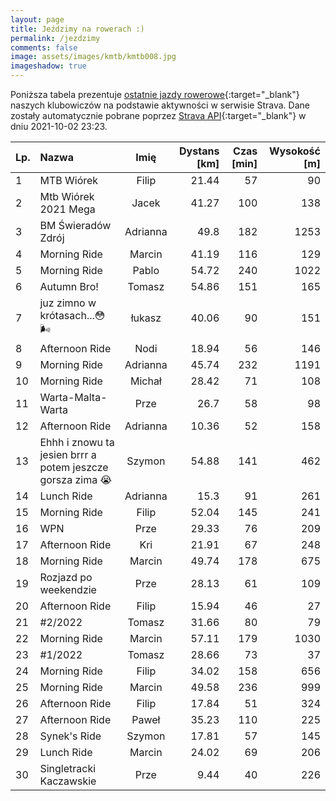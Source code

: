 ```yaml
---
layout: page
title: Jeździmy na rowerach :)
permalink: /jezdzimy
comments: false
image: assets/images/kmtb/kmtb008.jpg
imageshadow: true
---
```


Poniższa tabela prezentuje [ostatnie jazdy rowerowe](https://www.strava.com/clubs/336381){:target="_blank"} naszych klubowiczów na podstawie aktywności w serwisie Strava. Dane zostały automatycznie pobrane poprzez [Strava API](https://developers.strava.com/docs/reference/#api-Clubs-getClubActivitiesById){:target="_blank"} w dniu 2021-10-02 23:23.

Lp. | Nazwa | Imię | Dystans [km] | Czas [min] | Wysokość [m]
:--- | :--- | :---: | ---: | ---: | ---:
1|MTB Wiórek|Filip|21.44|57|90
2|Mtb Wiórek 2021 Mega|Jacek|41.27|100|138
3|BM Świeradów Zdrój |Adrianna|49.8|182|1253
4|Morning Ride|Marcin|41.19|116|129
5|Morning Ride|Pablo|54.72|240|1022
6|Autumn Bro!|Tomasz|54.86|151|165
7|juz zimno w krótasach...😳🌬|łukasz|40.06|90|151
8|Afternoon Ride|Nodi|18.94|56|146
9|Morning Ride|Adrianna|45.74|232|1191
10|Morning Ride|Michał|28.42|71|108
11|Warta-Malta-Warta|Prze|26.7|58|98
12|Afternoon Ride|Adrianna|10.36|52|158
13|Ehhh i znowu ta jesien brrr a potem jeszcze gorsza zima 😭|Szymon|54.88|141|462
14|Lunch Ride|Adrianna|15.3|91|261
15|Morning Ride|Filip|52.04|145|241
16|WPN|Prze|29.33|76|209
17|Afternoon Ride|Kri|21.91|67|248
18|Morning Ride|Marcin|49.74|178|675
19|Rozjazd po weekendzie|Prze|28.13|61|109
20|Afternoon Ride|Filip|15.94|46|27
21|#2/2022|Tomasz|31.66|80|79
22|Morning Ride|Marcin|57.11|179|1030
23|#1/2022|Tomasz|28.66|73|37
24|Morning Ride|Filip|34.02|158|656
25|Morning Ride|Marcin|49.58|236|999
26|Afternoon Ride|Filip|17.84|51|324
27|Afternoon Ride|Paweł|35.23|110|225
28|Synek's Ride |Szymon|17.81|57|145
29|Lunch Ride|Marcin|24.02|69|206
30|Singletracki Kaczawskie|Prze|9.44|40|226
